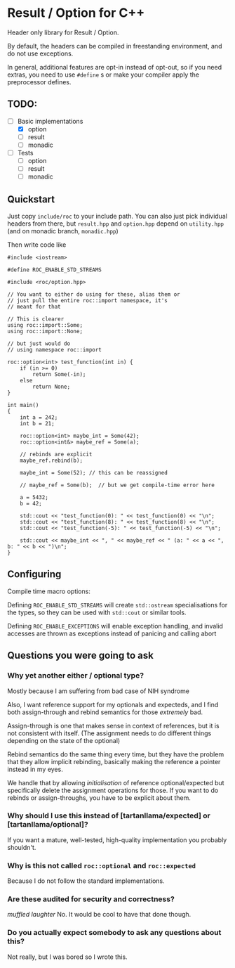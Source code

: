 Result / Option for C++
=======================
Header only library for Result / Option.

By default, the headers can be compiled in freestanding environment,
and do not use exceptions.

In general, additional features are opt-in instead of opt-out, so
if you need extras, you need to use `#define` s or make your compiler
apply the preprocessor defines.

TODO:
-----
- [ ] Basic implementations
    - [x] option
    - [ ] result
    - [ ] monadic
- [ ] Tests
    - [ ] option
    - [ ] result
    - [ ] monadic

Quickstart
----------
Just copy `include/roc` to your include path.  You can also just pick
individual headers from there, but `result.hpp` and `option.hpp` depend
on `utility.hpp` (and on monadic branch, `monadic.hpp`)

Then write code like

```
#include <iostream>

#define ROC_ENABLE_STD_STREAMS

#include <roc/option.hpp>

// You want to either do using for these, alias them or
// just pull the entire roc::import namespace, it's
// meant for that

// This is clearer
using roc::import::Some;
using roc::import::None;

// but just would do
// using namespace roc::import

roc::option<int> test_function(int in) {
    if (in >= 0)
        return Some(-in);
    else
        return None;
}

int main()
{
    int a = 242;
    int b = 21;

    roc::option<int> maybe_int = Some(42);
    roc::option<int&> maybe_ref = Some(a);

    // rebinds are explicit
    maybe_ref.rebind(b);

    maybe_int = Some(52); // this can be reassigned

    // maybe_ref = Some(b);  // but we get compile-time error here

    a = 5432;
    b = 42;

    std::cout << "test_function(0): " << test_function(0) << "\n";
    std::cout << "test_function(8): " << test_function(8) << "\n";
    std::cout << "test_function(-5): " << test_function(-5) << "\n";

    std::cout << maybe_int << ", " << maybe_ref << " (a: " << a << ", b: " << b << ")\n";
}
```


Configuring
-----------
Compile time macro options:

Defining `ROC_ENABLE_STD_STREAMS` will create `std::ostream` specialisations
for the types, so they can be used with `std::cout` or similar tools.

Defining `ROC_ENABLE_EXCEPTIONS` will enable exception handling, and invalid
accesses are thrown as exceptions instead of panicing and calling abort

Questions you were going to ask
-------------------------------

###  Why yet another either / optional type?

Mostly because I am suffering from bad case of NIH syndrome

Also, I want reference support for my optionals and expecteds, and I find both
assign-through and rebind semantics for those *extremely* bad.

Assign-through is one that makes sense in context of references, but it is not
consistent with itself.  (The assignment needs to do different things depending
on the state of the optional)

Rebind semantics do the same thing every time, but they have the problem that
they allow implicit rebinding, basically making the reference a pointer instead
in my eyes.

We handle that by allowing *initialisation* of reference optional/expected but
specifically delete the assignment operations for those.  If you want to do rebinds
or assign-throughs, you have to be explicit about them.


###  Why should I use this instead of [tartanllama/expected] or [tartanllama/optional]?

If you want a mature, well-tested, high-quality implementation you probably shouldn't.


###  Why is this not called `roc::optional` and `roc::expected`

Because I do not follow the standard implementations.


###  Are these audited for security and correctness?

*muffled laughter* No.  It would be cool to have that done though.


###  Do you actually expect somebody to ask any questions about this?

Not really, but I was bored so I wrote this.
